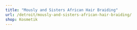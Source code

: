 ```yaml
---
title: "Mously and Sisters African Hair Braiding"
url: /detroit/mously-and-sisters-african-hair-braiding/
shop: Kosmetik
---
```

